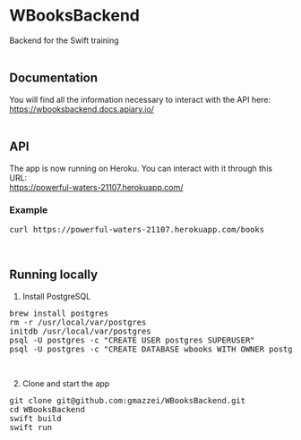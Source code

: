 # WBooksBackend
Backend for the Swift training
<br/><br/>

## Documentation
You will find all the information necessary to interact with the API here: <br/>
https://wbooksbackend.docs.apiary.io/
<br/><br/>


## API
The app is now running on Heroku. You can interact with it through this URL: <br/>
https://powerful-waters-21107.herokuapp.com/
<br/>

### Example
<pre>
curl https://powerful-waters-21107.herokuapp.com/books
</pre>
<br/>

## Running locally

1) Install PostgreSQL
<pre>
brew install postgres
rm -r /usr/local/var/postgres
initdb /usr/local/var/postgres
psql -U postgres -c "CREATE USER postgres SUPERUSER"
psql -U postgres -c "CREATE DATABASE wbooks WITH OWNER postgres"
</pre>
<br/>

2) Clone and start the app
<pre>
git clone git@github.com:gmazzei/WBooksBackend.git
cd WBooksBackend
swift build
swift run
</pre>

